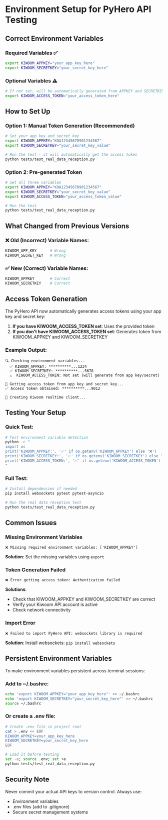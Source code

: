 # Environment Setup for PyHero API Testing

## Correct Environment Variables

### Required Variables ✅
```bash
export KIWOOM_APPKEY="your_app_key_here"
export KIWOOM_SECRETKEY="your_secret_key_here"
```

### Optional Variables ⚠️
```bash
# If not set, will be automatically generated from APPKEY and SECRETKEY
export KIWOOM_ACCESS_TOKEN="your_access_token_here"
```

## How to Set Up

### Option 1: Manual Token Generation (Recommended)
```bash
# Set your app key and secret key
export KIWOOM_APPKEY="KOA12345678901234567"
export KIWOOM_SECRETKEY="your_secret_key_value"

# Run the test - it will automatically get the access token
python tests/test_real_data_reception.py
```

### Option 2: Pre-generated Token
```bash
# Set all three variables
export KIWOOM_APPKEY="KOA12345678901234567"
export KIWOOM_SECRETKEY="your_secret_key_value"
export KIWOOM_ACCESS_TOKEN="your_access_token_value"

# Run the test
python tests/test_real_data_reception.py
```

## What Changed from Previous Versions

### ❌ Old (Incorrect) Variable Names:
```bash
KIWOOM_APP_KEY      # Wrong
KIWOOM_SECRET_KEY   # Wrong
```

### ✅ New (Correct) Variable Names:
```bash
KIWOOM_APPKEY       # Correct
KIWOOM_SECRETKEY    # Correct
```

## Access Token Generation

The PyHero API now automatically generates access tokens using your app key and secret key:

1. **If you have KIWOOM_ACCESS_TOKEN set**: Uses the provided token
2. **If you don't have KIWOOM_ACCESS_TOKEN set**: Generates token from KIWOOM_APPKEY and KIWOOM_SECRETKEY

### Example Output:
```
🔍 Checking environment variables...
  ✅ KIWOOM_APPKEY: **********...1234
  ✅ KIWOOM_SECRETKEY: **********...5678
  ⚠️  KIWOOM_ACCESS_TOKEN: Not set (will generate from app key/secret)

🔑 Getting access token from app key and secret key...
✅ Access token obtained: **********...9012

🔧 Creating Kiwoom realtime client...
```

## Testing Your Setup

### Quick Test:
```bash
# Test environment variable detection
python -c "
import os
print('KIWOOM_APPKEY:', '✅' if os.getenv('KIWOOM_APPKEY') else '❌')
print('KIWOOM_SECRETKEY:', '✅' if os.getenv('KIWOOM_SECRETKEY') else '❌')
print('KIWOOM_ACCESS_TOKEN:', '✅' if os.getenv('KIWOOM_ACCESS_TOKEN') else '⚠️ (will generate)')
"
```

### Full Test:
```bash
# Install dependencies if needed
pip install websockets pytest pytest-asyncio

# Run the real data reception test
python tests/test_real_data_reception.py
```

## Common Issues

### Missing Environment Variables
```
❌ Missing required environment variables: ['KIWOOM_APPKEY']
```
**Solution**: Set the missing variables using `export`

### Token Generation Failed
```
❌ Error getting access token: Authentication failed
```
**Solutions**:
- Check that KIWOOM_APPKEY and KIWOOM_SECRETKEY are correct
- Verify your Kiwoom API account is active
- Check network connectivity

### Import Error
```
❌ Failed to import PyHero API: websockets library is required
```
**Solution**: Install websockets: `pip install websockets`

## Persistent Environment Variables

To make environment variables persistent across terminal sessions:

### Add to ~/.bashrc:
```bash
echo 'export KIWOOM_APPKEY="your_app_key_here"' >> ~/.bashrc
echo 'export KIWOOM_SECRETKEY="your_secret_key_here"' >> ~/.bashrc
source ~/.bashrc
```

### Or create a .env file:
```bash
# Create .env file in project root
cat > .env << EOF
KIWOOM_APPKEY=your_app_key_here
KIWOOM_SECRETKEY=your_secret_key_here
EOF

# Load it before testing
set -a; source .env; set +a
python tests/test_real_data_reception.py
```

## Security Note

Never commit your actual API keys to version control. Always use:
- Environment variables
- .env files (add to .gitignore)
- Secure secret management systems 